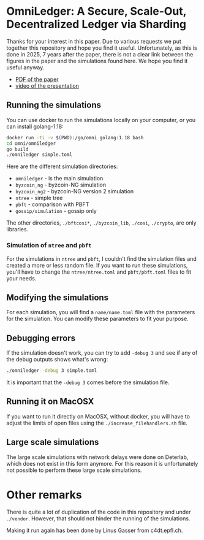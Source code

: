 # OmniLedger: A Secure, Scale-Out, Decentralized Ledger via Sharding

Thanks for your interest in this paper.
Due to various requests we put together this repository and hope you find it useful.
Unfortunately, as this is done in 2025, 7 years after the paper, there is not a clear
link between the figures in the paper and the simulations found here.
We hope you find it useful anyway.

- [PDF of the paper](https://ieeexplore.ieee.org/document/8418625)
- [video of the presentation](https://www.youtube.com/watch?v=f1pyaAZ7bj0)

## Running the simulations

You can use docker to run the simulations locally on your computer, or you can install golang-1.18:

```bash
docker run -ti -v $(PWD):/go/omni golang:1.18 bash
cd omni/omniledger
go build
./omniledger simple.toml
```

Here are the different simulation directories:

- `omniledger` - is the main simulation
- `byzcoin_ng` - byzcoin-NG simulation
- `byzcoin_ng2` - byzcoin-NG version 2 simulation
- `ntree` - simple tree
- `pbft` - comparison with PBFT
- `gossip/simulation` - gossip only

The other directories, `./bftcosi*`, `./byzcoin_lib`, `./cosi`, `./crypto`, are only libraries.

### Simulation of `ntree` and `pbft`

For the simulations in `ntree` and `pbft`, I couldn't find the simulation files and created
a more or less random file.
If you want to run these simulations, you'll have to change the `ntree/ntree.toml` and `pbft/pbft.toml`
files to fit your needs.

## Modifying the simulations

For each simulation, you will find a `name/name.toml` file with the parameters for the simulation.
You can modify these parameters to fit your purpose.

## Debugging errors

If the simulation doesn't work, you can try to add `-debug 3` and see if any of the debug outputs
shows what's wrong:

```bash
./omniledger -debug 3 simple.toml
```

It is important that the `-debug 3` comes before the simulation file.

## Running it on MacOSX

If you want to run it directly on MacOSX, without docker, you will have to adjust the 
limits of open files using the `./increase_filehandlers.sh` file.

## Large scale simulations

The large scale simulations with network delays were done on Deterlab, which does not exist in this form
anymore.
For this reason it is unfortunately not possible to perform these large scale simulations.

# Other remarks

There is quite a lot of duplication of the code in this repository and under `./vendor`.
However, that should not hinder the running of the simulations.

Making it run again has been done by Linus Gasser from c4dt.epfl.ch.